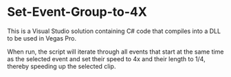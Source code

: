 # Set-Event-Group-to-4X
This is a Visual Studio solution containing C# code that compiles into a DLL to be used in Vegas Pro. 

When run, the script will iterate through all events that start at the same time as the selected event and set their speed to 4x and their length to 1/4, thereby speeding up the selected clip.
